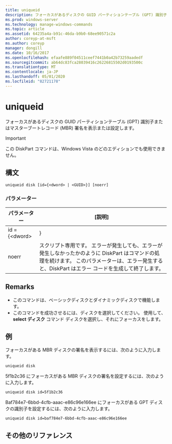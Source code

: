 ```yaml
---
title: uniqueid
description: フォーカスがあるディスクの GUID パーティションテーブル (GPT) 識別子またはマスターブートレコード (MBR) 署名を表示または設定する uniqueid のリファレンストピックです。
ms.prod: windows-server
ms.technology: manage-windows-commands
ms.topic: article
ms.assetid: 64235a4a-b91c-46da-b9b0-68ee90571c2a
author: coreyp-at-msft
ms.author: coreyp
manager: dongill
ms.date: 10/16/2017
ms.openlocfilehash: efaafe889f04511ceef7441b0a42b73259aadedf
ms.sourcegitcommit: ab64dc83fca28039416c26226815502d0193500c
ms.translationtype: MT
ms.contentlocale: ja-JP
ms.lasthandoff: 05/01/2020
ms.locfileid: "82721178"
---
```

# <a name="uniqueid"></a>uniqueid

フォーカスがあるディスクの GUID パーティションテーブル (GPT) 識別子またはマスターブートレコード (MBR) 署名を表示または設定します。

> [!IMPORTANT]
> この DiskPart コマンドは、Windows Vista のどのエディションでも使用できません。

## <a name="syntax"></a>構文

```
uniqueid disk [id={<dword> | <GUID>}] [noerr]
```

### <a name="parameters"></a>パラメーター

|  パラメーター   |                                                                                             [説明]                                                                                              |
|--------------|------------------------------------------------------------------------------------------------------------------------------------------------------------------------------------------------------|
| id = {\<dword> |                                                                                               <GUID>}                                                                                                |
|    noerr     | スクリプト専用です。 エラーが発生しても、エラーが発生しなかったかのように DiskPart はコマンドの処理を続けます。 このパラメーターは、エラー発生すると、DiskPart はエラー コードを生成して終了します。 |

## <a name="remarks"></a>Remarks

-   このコマンドは、ベーシックディスクとダイナミックディスクで機能します。
-   このコマンドを成功させるには、ディスクを選択してください。 使用して、 **select ディスク** コマンド ディスクを選択し、それにフォーカスをします。

## <a name="examples"></a>例

フォーカスがある MBR ディスクの署名を表示するには、次のように入力します。
```
uniqueid disk
```
5f1b2c36 にフォーカスがある MBR ディスクの署名を設定するには、次のように入力します。
```
uniqueid disk id=5f1b2c36
```
Baf784e7-6bbd-4cfb-aaac-e86c96e166ee にフォーカスがある GPT ディスクの識別子を設定するには、次のように入力します。
```
uniqueid disk id=baf784e7-6bbd-4cfb-aaac-e86c96e166ee
```

## <a name="additional-references"></a>その他のリファレンス

